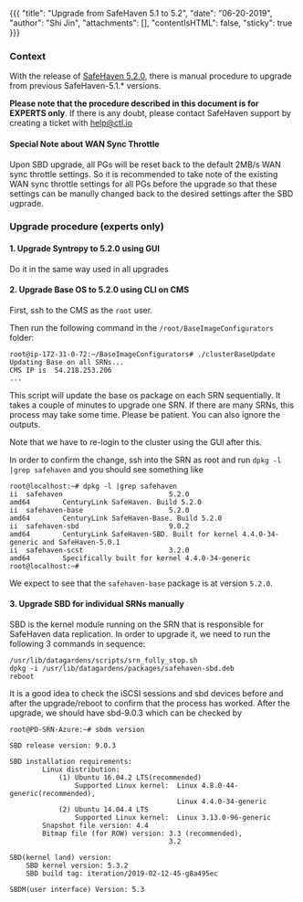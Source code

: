 {{{
  "title": "Upgrade from SafeHaven 5.1 to 5.2",
  "date": "06-20-2019",
  "author": "Shi Jin",
  "attachments": [],
  "contentIsHTML": false,
  "sticky": true
}}}

### Context
With the release of [SafeHaven 5.2.0](SafeHaven5.2.0-Release-Notes.md), there is manual procedure to upgrade from previous SafeHaven-5.1.* versions.

**Please note that the procedure described in this document is for EXPERTS only**. If there is any doubt, please contact SafeHaven support by creating a ticket with help@ctl.io

#### Special Note about WAN Sync Throttle
Upon SBD upgrade, all PGs will be reset back to the default 2MB/s WAN sync throttle settings. So it is recommended to take note of the existing WAN sync throttle settings for all PGs before the upgrade so that these settings can be manully changed back to the desired settings after the SBD ugprade.

### Upgrade procedure (experts only)
#### 1. Upgrade Syntropy to 5.2.0 using GUI
Do it in the same way used in all upgrades
#### 2. Upgrade Base OS to 5.2.0 using CLI on CMS 
First, ssh to the CMS as the `root` user.

Then run the following command in the `/root/BaseImageConfigurators` folder:
```
root@ip-172-31-0-72:~/BaseImageConfigurators# ./clusterBaseUpdate 
Updating Base on all SRNs...
CMS IP is  54.218.253.206
...
```
This script will update the base os package on each SRN sequentially. It takes a couple of minutes to upgrade one SRN. If there are many SRNs, this process may take some time. Please be patient. You can also ignore the outputs.

Note that we have to re-login to the cluster using the GUI after this.

In order to confirm the change, ssh into the SRN as root and run `dpkg -l |grep safehaven` and you should see something like
```
root@localhost:~# dpkg -l |grep safehaven
ii  safehaven                          5.2.0                                      amd64        CenturyLink SafeHaven. Build 5.2.0
ii  safehaven-base                     5.2.0                                      amd64        CenturyLink SafeHaven-Base. Build 5.2.0
ii  safehaven-sbd                      9.0.2                                      amd64        CenturyLink SafeHaven-SBD. Built for kernel 4.4.0-34-generic and SafeHaven-5.0.1
ii  safehaven-scst                     3.2.0                                      amd64        Specifically built for kernel 4.4.0-34-generic
root@localhost:~# 
```
We expect to see that the `safehaven-base` package is at version `5.2.0`.

#### 3. Upgrade SBD for individual SRNs manually
SBD is the kernel module running on the SRN that is responsible for SafeHaven data replication. 
In order to upgrade it, we need to run the following 3 commands in sequence:
```
/usr/lib/datagardens/scripts/srn_fully_stop.sh 
dpkg -i /usr/lib/datagardens/packages/safehaven-sbd.deb
reboot
```
It is a good idea to check the iSCSI sessions and sbd devices before and after the upgrade/reboot to confirm that the process has worked.
After the upgrade, we should have sbd-9.0.3 which can be checked by
```
root@PD-SRN-Azure:~# sbdm version

SBD release version: 9.0.3 
    
SBD installation requirements: 
        Linux distribution: 
            (1) Ubuntu 16.04.2 LTS(recommended) 
                Supported Linux kernel:  Linux 4.8.0-44-generic(recommended), 
                                         Linux 4.4.0-34-generic 
            (2) Ubuntu 14.04.4 LTS 
                Supported Linux kernel:  Linux 3.13.0-96-generic 
        Snapshot file version: 4.4 
        Bitmap file (for ROW) version: 3.3 (recommended), 
                                       3.2 

SBD(kernel land) version:
    SBD kernel version: 5.3.2 
    SBD build tag: iteration/2019-02-12-45-g8a495ec 
 
SBDM(user interface) Version: 5.3 
```